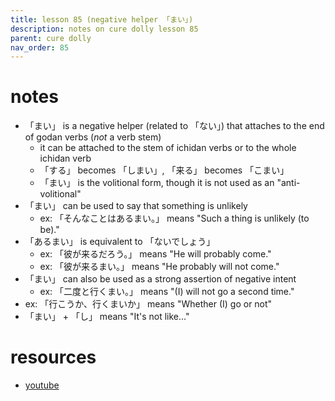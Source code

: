 ```yaml
---
title: lesson 85 (negative helper 「まい」)
description: notes on cure dolly lesson 85
parent: cure dolly
nav_order: 85
---
```

# notes
- 「まい」 is a negative helper (related to 「ない」) that attaches to the end of godan verbs (*not* a verb stem)
	- it can be attached to the stem of ichidan verbs or to the whole ichidan verb
	- 「する」 becomes 「しまい」, 「来る」 becomes 「こまい」
	- 「まい」 is the volitional form, though it is not used as an "anti-volitional"
- 「まい」 can be used to say that something is unlikely
	- ex: 「そんなことはあるまい。」 means "Such a thing is unlikely (to be)."
- 「あるまい」 is equivalent to 「ないでしょう」
	- ex: 「彼が来るだろう。」 means "He will probably come."
	- ex: 「彼が来るまい。」 means "He probably will not come."
- 「まい」 can also be used as a strong assertion of negative intent
	- ex: 「二度と行くまい。」 means "(I) will not go a second time."
- ex: 「行こうか、行くまいか」 means "Whether (I) go or not"
- 「まい」 + 「し」 means "It's not like..."
# resources
- [youtube](https://www.youtube.com/watch?v=f4A9DK7Rtcw)